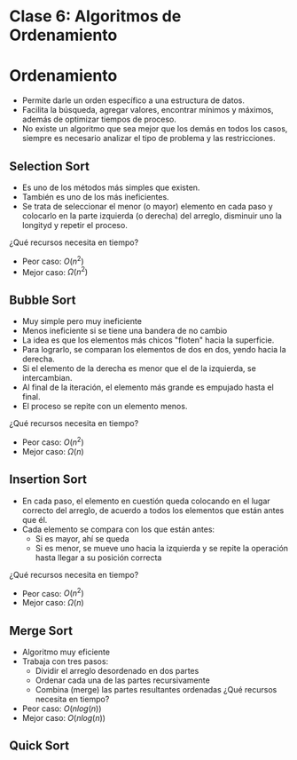 # Clase 6: Algoritmos de Ordenamiento

# Ordenamiento 
- Permite darle un orden específico a una estructura de datos.
- Facilita la búsqueda, agregar valores, encontrar mínimos y máximos, además de optimizar tiempos de proceso.
- No existe un algoritmo que sea mejor que los demás en todos los casos, siempre es necesario analizar el tipo de problema y las restricciones. 

## Selection Sort
- Es uno de los métodos más simples que existen. 
- También es uno de los más ineficientes.
- Se trata de seleccionar el menor (o mayor) elemento en cada paso y colocarlo en la parte izquierda (o derecha) del arreglo, disminuir uno la longityd y repetir el proceso. 

¿Qué recursos necesita en tiempo? 
- Peor caso: $O(n^2)$
- Mejor caso: $Ω(n^2)$
  
## Bubble Sort
- Muy simple pero muy ineficiente
- Menos ineficiente si se tiene una bandera de no cambio
- La idea es que los elementos más chicos "floten" hacia la superficie. 
- Para lograrlo, se comparan los elementos de dos en dos, yendo hacia la derecha. 
- Si el elemento de la derecha es menor que el de la izquierda, se intercambian. 
- Al final de la iteración, el elemento más grande es empujado hasta el final. 
- El proceso se repite con un elemento menos. 

¿Qué recursos necesita en tiempo? 
- Peor caso: $O(n^2)$
- Mejor caso: $Ω(n)$

## Insertion Sort
- En cada paso, el elemento en cuestión queda colocando en el lugar correcto del arreglo, de acuerdo a todos los elementos que están antes que él. 
- Cada elemento se compara con los que están antes: 
  - Si es mayor, ahí se queda
  - Si es menor, se mueve uno hacia la izquierda y se repite la operación hasta llegar a su posición correcta

¿Qué recursos necesita en tiempo? 
- Peor caso: $O(n^2)$
- Mejor caso: $Ω(n)$

## Merge Sort
- Algoritmo muy eficiente 
- Trabaja con tres pasos: 
  - Dividir el arreglo desordenado en dos partes
  - Ordenar cada una de las partes recursivamente
  - Combina (merge) las partes resultantes ordenadas
  ¿Qué recursos necesita en tiempo? 
- Peor caso: $O(n log(n))$
- Mejor caso: $O(n log(n))$
  
## Quick Sort